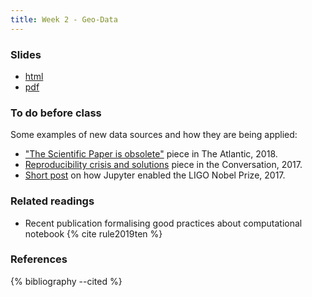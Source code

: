 ```yaml
---
title: Week 2 - Geo-Data
---
```


### Slides

- [html](../slides/lecture_02.html)
- [pdf](../slides/lecture_02.pdf)

### To do before class

Some examples of new data sources and how they are being applied:

* ["The Scientific Paper is obsolete"](https://www.theatlantic.com/science/archive/2018/04/the-scientific-paper-is-obsolete/556676/) piece in The Atlantic, 2018.
* [Reproducibility crisis and solutions](https://theconversation.com/the-science-reproducibility-crisis-and-what-can-be-done-about-it-74198) piece in the Conversation, 2017.
* [Short post](https://blog.jupyter.org/congratulations-to-the-ligo-and-virgo-collaborations-from-project-jupyter-5923247be019) on how Jupyter enabled the LIGO Nobel Prize, 2017.

### Related readings

* Recent publication formalising good practices about computational notebook
  {% cite rule2019ten %}

### References

{% bibliography --cited %}

